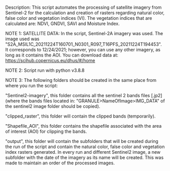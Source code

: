 Description: This script automates the processing of satellite imagery from Sentinel-2 for the calculation and creation of rasters regarding natural color, false color and
vegetation indices (VI). The vegetation indices that are calculated are: NDVI, GNDVI, SAVI and Moisture Index.

NOTE 1: SATELLITE DATA: In the script, Sentinel-2A imagery was used. The image used was "S2A_MSIL1C_20211224T160701_N0301_R097_T16PFS_20211224T194453". It corresponds to 12/24/2021; however, you can use any other imagery, as long as it contains the AOI.
You can download data at: https://scihub.copernicus.eu/dhus/#/home

NOTE 2: Script run with python v3.8.8

NOTE 3: The following folders should be created in the same place from where you run the script:

"Sentinel2-imagery", this folder contains all the sentinel 2 bands files [.jp2] (where the bands files located in: "GRANULE>NameOfImage>IMG_DATA" of the sentinel2 image folder should be copied).

"clipped_raster", this folder will contain the clipped bands (temporarily).

"Shapefile_AOI", this folder contains the shapefile associated with the area of interest (AOI) for clipping the bands.

"output", this folder will contain the subfolders that will be created during the run of the script and contain the natural color, false color and vegetation index rasters generated. In every run and different Sentinel2 image, a new subfolder with the date of the imagery as its name will be created. This was made to maintain an order of the processed images.


